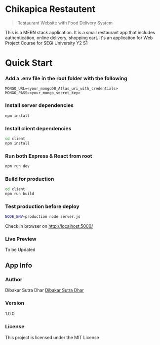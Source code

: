 # Chikapica Restautent

> Restaurant Website with Food Delivery System

This is a MERN stack application. It is a small restaurant app that includes authentication, online delivery, shopping cart.
It's an application for Web Project Course for SEGi University Y2 S1

# Quick Start

### Add a .env file in the root folder with the following

```
MONGO_URL=<your_mongoDB_Atlas_uri_with_credentials>
MONGO_PASS=<your_mongo_secret_key>
```

### Install server dependencies

```bash
npm install
```

### Install client dependencies

```bash
cd client
npm install
```

### Run both Express & React from root

```bash
npm run dev
```

### Build for production

```bash
cd client
npm run build
```

### Test production before deploy

```bash
NODE_ENV=production node server.js
```

Check in browser on [http://localhost:5000/](http://localhost:5000/)

### Live Preview

To be Updated

## App Info

### Author

Dibakar Sutra Dhar
[Dibakar Sutra Dhar](https://www.dibakar.me)

### Version

1.0.0

### License

This project is licensed under the MIT License
